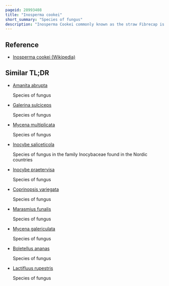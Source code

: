 ```yaml
---
pageid: 28993408
title: "Inosperma cookei"
short_summary: "Species of fungus"
description: "Inosperma Cookei commonly known as the straw Fibrecap is a Species of Mushroom in the inocybaceae Family. It was first described by Giacomo Bresadola in 1892 and is named in Memory of Mordecai Cubitt Cooke. The Species is found in Europe, Asia, and North America. It produces small Mushrooms of an ochre Colour with a prominent umbo Fibre on the Cap and a distinctive Bulb at the Base of the Stem. It grows from Soil in mixed Woodland, and is encountered in Summer and Autumn, though is not common. Ecologically, it feeds through Use of Ectomycorrhiza. Inosperma Cookei has been described as both toxic and non-toxic but in either Way is not recommended for Consumption."
---
```


## Reference

- [Inosperma cookei (Wikipedia)](https://en.wikipedia.org/?curid=28993408)

## Similar TL;DR

- [Amanita abrupta](/tldr/en/amanita-abrupta)

  Species of fungus

- [Galerina sulciceps](/tldr/en/galerina-sulciceps)

  Species of fungus

- [Mycena multiplicata](/tldr/en/mycena-multiplicata)

  Species of fungus

- [Inocybe saliceticola](/tldr/en/inocybe-saliceticola)

  Species of fungus in the family Inocybaceae found in the Nordic countries

- [Inocybe praetervisa](/tldr/en/inocybe-praetervisa)

  Species of fungus

- [Coprinopsis variegata](/tldr/en/coprinopsis-variegata)

  Species of fungus

- [Marasmius funalis](/tldr/en/marasmius-funalis)

  Species of fungus

- [Mycena galericulata](/tldr/en/mycena-galericulata)

  Species of fungus

- [Boletellus ananas](/tldr/en/boletellus-ananas)

  Species of fungus

- [Lactifluus rupestris](/tldr/en/lactifluus-rupestris)

  Species of fungus
